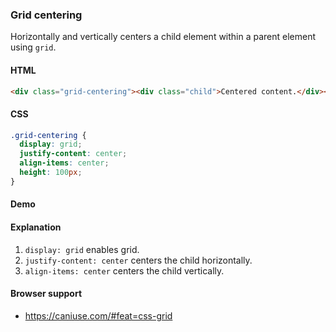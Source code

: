 ### Grid centering

Horizontally and vertically centers a child element within a parent element using `grid`.

#### HTML

```html
<div class="grid-centering"><div class="child">Centered content.</div></div>
```

#### CSS

```css
.grid-centering {
  display: grid;
  justify-content: center;
  align-items: center;
  height: 100px;
}
```

#### Demo

#### Explanation

1. `display: grid` enables grid.
2. `justify-content: center` centers the child horizontally.
3. `align-items: center` centers the child vertically.

#### Browser support

- https://caniuse.com/#feat=css-grid

<!-- tags: layout -->
